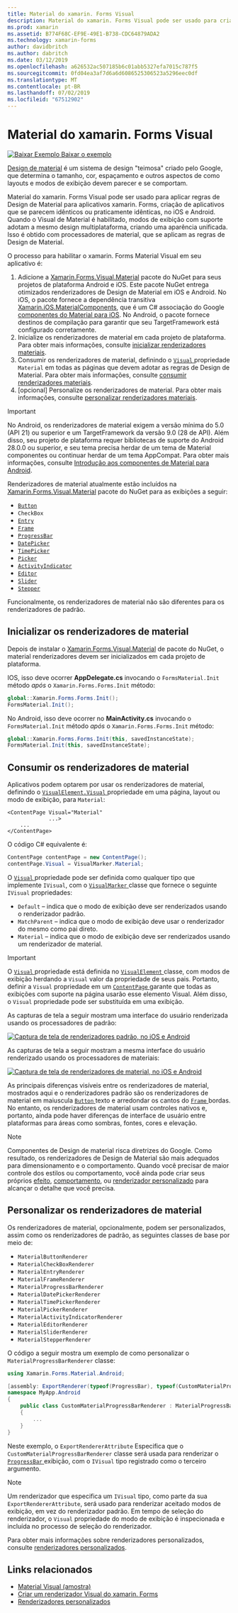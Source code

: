 ```yaml
---
title: Material do xamarin. Forms Visual
description: Material do xamarin. Forms Visual pode ser usado para criar aplicativos xamarin. Forms que se parecem idênticos ou praticamente idênticas, no iOS e Android.
ms.prod: xamarin
ms.assetid: B774F68C-EF9E-49E1-B738-CDC64879ADA2
ms.technology: xamarin-forms
author: davidbritch
ms.author: dabritch
ms.date: 03/12/2019
ms.openlocfilehash: a626532ac507185b6c01abb5327efa7015c787f5
ms.sourcegitcommit: 0fd04ea3af7d6a6d6086525306523a5296eec0df
ms.translationtype: MT
ms.contentlocale: pt-BR
ms.lasthandoff: 07/02/2019
ms.locfileid: "67512902"
---
```

# <a name="xamarinforms-material-visual"></a>Material do xamarin. Forms Visual

[![Baixar Exemplo](~/media/shared/download.png) Baixar o exemplo](https://developer.xamarin.com/samples/xamarin-forms/UserInterface/VisualDemos/)

[Design de material](https://material.io) é um sistema de design "teimosa" criado pelo Google, que determina o tamanho, cor, espaçamento e outros aspectos de como layouts e modos de exibição devem parecer e se comportam.

Material do xamarin. Forms Visual pode ser usado para aplicar regras de Design de Material para aplicativos xamarin. Forms, criação de aplicativos que se parecem idênticos ou praticamente idênticas, no iOS e Android. Quando o Visual de Material é habilitado, modos de exibição com suporte adotam a mesmo design multiplataforma, criando uma aparência unificada. Isso é obtido com processadores de material, que se aplicam as regras de Design de Material.

O processo para habilitar o xamarin. Forms Material Visual em seu aplicativo é:

1. Adicione a [Xamarin.Forms.Visual.Material](https://www.nuget.org/packages/Xamarin.Forms.Visual.Material/) pacote do NuGet para seus projetos de plataforma Android e iOS. Este pacote NuGet entrega otimizados renderizadores de Design de Material em iOS e Android. No iOS, o pacote fornece a dependência transitiva [Xamarin.iOS.MaterialComponents](https://www.nuget.org/packages/Xamarin.iOS.MaterialComponents), que é um C# associação do Google [componentes do Material para iOS](https://material.io/develop/ios/). No Android, o pacote fornece destinos de compilação para garantir que seu TargetFramework está configurado corretamente.
1. Inicialize os renderizadores de material em cada projeto de plataforma. Para obter mais informações, consulte [inicializar renderizadores materiais](#initialize-material-renderers).
1. Consumir os renderizadores de material, definindo o [ `Visual` ](xref:Xamarin.Forms.VisualElement.Visual) propriedade `Material` em todas as páginas que devem adotar as regras de Design de Material. Para obter mais informações, consulte [consumir renderizadores materiais](#consume-material-renderers).
1. [opcional] Personalize os renderizadores de material. Para obter mais informações, consulte [personalizar renderizadores materiais](#customize-material-renderers).

> [!IMPORTANT]
> No Android, os renderizadores de material exigem a versão mínima do 5.0 (API 21) ou superior e um TargetFramework da versão 9.0 (28 de API). Além disso, seu projeto de plataforma requer bibliotecas de suporte do Android 28.0.0 ou superior, e seu tema precisa herdar de um tema de Material componentes ou continuar herdar de um tema AppCompat. Para obter mais informações, consulte [Introdução aos componentes de Material para Android](https://github.com/material-components/material-components-android/blob/master/docs/getting-started.md).

Renderizadores de material atualmente estão incluídos na [Xamarin.Forms.Visual.Material](https://www.nuget.org/packages/Xamarin.Forms.Visual.Material/) pacote do NuGet para as exibições a seguir:

- [`Button`](xref:Xamarin.Forms.Button)
- `CheckBox`
- [`Entry`](xref:Xamarin.Forms.Entry)
- [`Frame`](xref:Xamarin.Forms.Frame)
- [`ProgressBar`](xref:Xamarin.Forms.ProgressBar)
- [`DatePicker`](xref:Xamarin.Forms.DatePicker)
- [`TimePicker`](xref:Xamarin.Forms.TimePicker)
- [`Picker`](xref:Xamarin.Forms.Picker)
- [`ActivityIndicator`](xref:Xamarin.Forms.ActivityIndicator)
- [`Editor`](xref:Xamarin.Forms.Editor)
- [`Slider`](xref:Xamarin.Forms.Slider)
- [`Stepper`](xref:Xamarin.Forms.Stepper)

Funcionalmente, os renderizadores de material não são diferentes para os renderizadores de padrão.

## <a name="initialize-material-renderers"></a>Inicializar os renderizadores de material

Depois de instalar o [Xamarin.Forms.Visual.Material](https://www.nuget.org/packages/Xamarin.Forms.Visual.Material/) de pacote do NuGet, o material renderizadores devem ser inicializados em cada projeto de plataforma.

IOS, isso deve ocorrer **AppDelegate.cs** invocando o `FormsMaterial.Init` método *após* o `Xamarin.Forms.Forms.Init` método:

```csharp
global::Xamarin.Forms.Forms.Init();
FormsMaterial.Init();
```

No Android, isso deve ocorrer no **MainActivity.cs** invocando o `FormsMaterial.Init` método *após* o `Xamarin.Forms.Forms.Init` método:

```csharp
global::Xamarin.Forms.Forms.Init(this, savedInstanceState);
FormsMaterial.Init(this, savedInstanceState);
```

## <a name="consume-material-renderers"></a>Consumir os renderizadores de material

Aplicativos podem optarem por usar os renderizadores de material, definindo o [ `VisualElement.Visual` ](xref:Xamarin.Forms.VisualElement.Visual) propriedade em uma página, layout ou modo de exibição, para `Material`:

```xaml
<ContentPage Visual="Material"
             ...>
    ...
</ContentPage>
```

O código C# equivalente é:

```csharp
ContentPage contentPage = new ContentPage();
contentPage.Visual = VisualMarker.Material;
```

O [ `Visual` ](xref:Xamarin.Forms.VisualElement.Visual) propriedade pode ser definida como qualquer tipo que implemente `IVisual`, com o [ `VisualMarker` ](xref:Xamarin.Forms.VisualMarker) classe que fornece o seguinte `IVisual` propriedades:

- `Default` – indica que o modo de exibição deve ser renderizados usando o renderizador padrão.
- `MatchParent` – indica que o modo de exibição deve usar o renderizador do mesmo como pai direto.
- `Material` – indica que o modo de exibição deve ser renderizados usando um renderizador de material.

> [!IMPORTANT]
> O [ `Visual` ](xref:Xamarin.Forms.VisualElement.Visual) propriedade está definida no [ `VisualElement` ](xref:Xamarin.Forms.VisualElement) classe, com modos de exibição herdando a `Visual` valor da propriedade de seus pais. Portanto, definir a `Visual` propriedade em um [ `ContentPage` ](xref:Xamarin.Forms.ContentPage) garante que todas as exibições com suporte na página usarão esse elemento Visual. Além disso, o `Visual` propriedade pode ser substituída em uma exibição.

As capturas de tela a seguir mostram uma interface do usuário renderizada usando os processadores de padrão:

[![Captura de tela de renderizadores padrão, no iOS e Android](material-visual-images/default-renderers.png "exibições usando renderizadores padrão")](material-visual-images/default-renderers-large.png#lightbox)

As capturas de tela a seguir mostram a mesma interface do usuário renderizado usando os processadores de materiais:

[![Captura de tela de renderizadores de material, no iOS e Android](material-visual-images/material-renderers.png "exibições usando renderizadores de material")](material-visual-images/material-renderers-large.png#lightbox)

As principais diferenças visíveis entre os renderizadores de material, mostrados aqui e o renderizadores padrão são os renderizadores de material em maiuscula [ `Button` ](xref:Xamarin.Forms.Button) texto e arredondar os cantos do [ `Frame` ](xref:Xamarin.Forms.Frame)bordas. No entanto, os renderizadores de material usam controles nativos e, portanto, ainda pode haver diferenças de interface de usuário entre plataformas para áreas como sombras, fontes, cores e elevação.

> [!NOTE]
> Componentes de Design de material risca diretrizes do Google. Como resultado, os renderizadores de Design de Material são mais adequados para dimensionamento e o comportamento. Quando você precisar de maior controle dos estilos ou comportamento, você ainda pode criar seus próprios [efeito](~/xamarin-forms/app-fundamentals/effects/index.md), [comportamento](~/xamarin-forms/app-fundamentals/behaviors/index.md), ou [renderizador personalizado](~/xamarin-forms/app-fundamentals/custom-renderer/index.md) para alcançar o detalhe que você precisa.

## <a name="customize-material-renderers"></a>Personalizar os renderizadores de material

Os renderizadores de material, opcionalmente, podem ser personalizados, assim como os renderizadores de padrão, as seguintes classes de base por meio de:

- `MaterialButtonRenderer`
- `MaterialCheckBoxRenderer`
- `MaterialEntryRenderer`
- `MaterialFrameRenderer`
- `MaterialProgressBarRenderer`
- `MaterialDatePickerRenderer`
- `MaterialTimePickerRenderer`
- `MaterialPickerRenderer`
- `MaterialActivityIndicatorRenderer`
- `MaterialEditorRenderer`
- `MaterialSliderRenderer`
- `MaterialStepperRenderer`

O código a seguir mostra um exemplo de como personalizar o `MaterialProgressBarRenderer` classe:

```csharp
using Xamarin.Forms.Material.Android;

[assembly: ExportRenderer(typeof(ProgressBar), typeof(CustomMaterialProgressBarRenderer), new[] { typeof(VisualMarker.MaterialVisual) })]
namespace MyApp.Android
{
    public class CustomMaterialProgressBarRenderer : MaterialProgressBarRenderer
    {
        ...
    }
}
```

Neste exemplo, o `ExportRendererAttribute` Especifica que o `CustomMaterialProgressBarRenderer` classe será usada para renderizar o [ `ProgressBar` ](xref:Xamarin.Forms.ProgressBar) exibição, com o `IVisual` tipo registrado como o terceiro argumento.

> [!NOTE]
> Um renderizador que especifica um `IVisual` tipo, como parte da sua `ExportRendererAttribute`, será usado para renderizar aceitado modos de exibição, em vez do renderizador padrão. Em tempo de seleção do renderizador, o `Visual` propriedade do modo de exibição é inspecionada e incluída no processo de seleção do renderizador.

Para obter mais informações sobre renderizadores personalizados, consulte [renderizadores personalizados](~/xamarin-forms/app-fundamentals/custom-renderer/index.md).

## <a name="related-links"></a>Links relacionados

- [Material Visual (amostra)](https://developer.xamarin.com/samples/xamarin-forms/UserInterface/VisualDemos/)
- [Criar um renderizador Visual do xamarin. Forms](create.md)
- [Renderizadores personalizados](~/xamarin-forms/app-fundamentals/custom-renderer/index.md)
